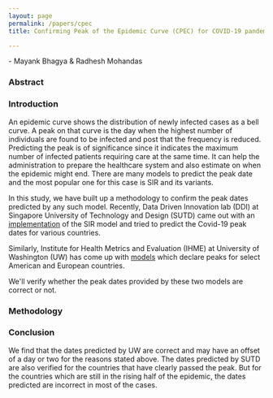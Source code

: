 ```yaml
---
layout: page
permalink: /papers/cpec
title: Confirming Peak of the Epidemic Curve (CPEC) for COVID-19 pandemic

---
```

\- Mayank Bhagya & Radhesh Mohandas

### Abstract


### Introduction

An epidemic curve shows the distribution of newly infected cases as a bell curve. A peak on that curve is the day when the highest number of individuals are found to be infected and post that the frequency is reduced. Predicting the peak is of significance since it indicates the maximum number of infected patients requiring care at the same time. It can help the administration to prepare the healthcare system and also estimate on when the epidemic might end. There are many models to predict the peak date and the most popular one for this case is SIR and its variants.

In this study, we have built up a methodology to confirm the peak dates predicted by any such model. 
Recently, Data Driven Innovation lab (DDI) at Singapore University of Technology and Design (SUTD) came out with an [implementation][sutd_paper] of the SIR model and tried to predict the Covid-19 peak dates for various countries. 

Similarly, Institute for Health Metrics and Evaluation (IHME) at University of Washington (UW) has come up with [models][uw_paper] which declare peaks for select American and European countries.

We'll verify whether the peak dates provided by these two models are correct or not.

### Methodology

### Conclusion

We find that the dates predicted by UW are correct and may have an offset of a day or two for the reasons stated above. The dates predicted by SUTD are also verified for the countries that have clearly passed the peak. But for the countries which are still in the rising half of the epidemic, the dates predicted are incorrect in most of the cases.

[sutd_paper]: https://www.altaveu.com/documents/covid19predictionpaper20200426.pdf
[uw_paper]: https://covid19.healthdata.org/
